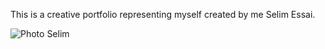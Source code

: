 This is a creative portfolio representing myself created by me Selim Essai. 



![Photo Selim ](https://github.com/user-attachments/assets/bbddbe53-45ba-47fd-b29e-00c2a8417f56)
